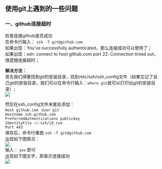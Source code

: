 ## 使用git上遇到的一些问题<br>

### 一、github连接超时<br>
检查连接github是否成功  
在命令行输入：   `ssh -T git@github.com`  
如果出现：You've successfully authenticated，那么连接成功可以使用了；  
如果出现：ssh: connect to host github.com port 22: Connection timed out，很遗憾连接超时；  

**解决方法：**  
首先我们得要找到git的安装目录，找到/etc/ssh/ssh_config文件（如果忘记了自己git的安装目录，我们可以在命令行输入：`where git`就可以打印出git的安装目录）;<br>
![](https://i.imgur.com/XmVFspc.png)  

然后在ssh_config文件末尾处添加：  
	`Host github.com `
	`User git`  
	`Hostname ssh.github.com`  
	`PreferredAuthentications publickey`  
	`IdentityFile ~/.ssh/id_rsa`  
	`Port 443`  
保存后，命令行重跑 `ssh -T git@github.com`  
出现如下图情况：  
![](https://i.imgur.com/VdlicvC.png)  
输入： `yes` 即可  
出现如下图文字，即表示连接成功  
![](https://i.imgur.com/JqMRAAr.png)

